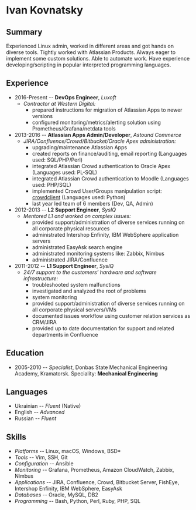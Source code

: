 # Ivan Kovnatsky

## Summary
Experienced Linux admin, worked in different areas and got hands on diverse tools.
Tightly worked with Atlassian Products. Always eager to implement some custom solutions. 
Able to automate work. Have experience developing/scripting in popular interpreted
programming languages.

## Experience
* 2016-Present -- **DevOps Engineer**, _Luxoft_
  * _Contractor at Western Digital:_
    * prepared instructions for migration of Atlassian Apps to newer versions
    * configured monitoring/metrics/alerting solution using Prometheus/Grafana/netdata tools
* 2013-2016 -- **Atlassian Apps Admin/Developer**, _Astound Commerce_
  * _JIRA/Confluence/Crowd/Bitbucket/Oracle Apex administration:_
    * upgrading/maintenance Atlassian Apps
    * created reports on finance/auditing, email reporting (Languages used: SQL/PHP/Perl)
    * integrated Atlassian Crowd authentication to Oracle Apex (Languages used: PL-SQL)
    * integrated Atlassian Crowd authentication to Moodle (Languages used: PHP/SQL)
    * implemented Crowd User/Groups manipulation script: [crowdclient](https://github.com/sevenfourk/crowdclient) (Languages used: Python)
    * last year led team of 6 members (Dev, QA, Admin)
* 2012-2013 -- **L2 Support Engineer**, _SysIQ_
  * _Mentored L1 and worked on complex issues:_
    * provided support/administration of diverse services running on all corporate physical resources
    * administrated Intershop Enfinity, IBM WebSphere application servers
    * administrated EasyAsk search engine
    * administrated monitoring systems like: Zabbix, Nimbus
    * administrated JIRA/Confluence
* 2011-2012 -- **L1 Support Engineer**, _SysIQ_
  * _24/7 support to the customers’ hardware and software infrastructure:_
    * troubleshooted system malfunctions
    * investigated and analyzed the root of problems
    * system monitoring
    * provided support/administration of diverse services running on all corporate physical servers/VMs
    * documented issues workflow using customer relation services as CRM/JIRA
    * provided up to date documentation for support and related departments in Confluence

## Education
* 2005-2010 -- _Specialist_, Donbas State Mechanical Engineering Academy, Kramatorsk. Speciality: **Mechanical Engineering**

## Languages
* Ukrainian -- _Fluent_ (Native)
* English   -- _Advanced_
* Russian   -- _Fluent_

## Skills
* _Platforms_       -- Linux, macOS, Windows, BSD*
* _Tools_           -- Vim, SSH, Git
* _Configuration_   -- Ansible
* _Monitoring_      -- Grafana, Prometheus, Amazon CloudWatch, Zabbix, Nimbus
* _Applications_    -- JIRA, Confluence, Crowd, Bitbucket Server, FishEye, Intershop Enfinity, IBM WebSphere, EasyAsk
* _Databases_       -- Oracle, MySQL, DB2
* _Programming_     -- Bash, Python, Perl, Ruby, PHP, SQL

